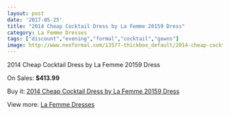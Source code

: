 ```yaml
---
layout: post
date: '2017-05-25'
title: "2014 Cheap Cocktail Dress by La Femme 20159 Dress"
category: La Femme Dresses
tags: ["discount","evening","formal","cocktail","gowns"]
image: http://www.neoformal.com/13577-thickbox_default/2014-cheap-cocktail-dress-by-la-femme-20159-dress.jpg
---
```

2014 Cheap Cocktail Dress by La Femme 20159 Dress

On Sales: **$413.99**
<a href="https://www.neoformal.com/en/la-femme-dresses-2014/4694-2014-cheap-cocktail-dress-by-la-femme-20159-dress.html"><amp-img layout="responsive" width="600" height="600" src="//www.neoformal.com/13577-thickbox_default/2014-cheap-cocktail-dress-by-la-femme-20159-dress.jpg" alt="2014 Cheap Cocktail Dress by La Femme 20159 Dress 0" /></a>
<a href="https://www.neoformal.com/en/la-femme-dresses-2014/4694-2014-cheap-cocktail-dress-by-la-femme-20159-dress.html"><amp-img layout="responsive" width="600" height="600" src="//www.neoformal.com/13579-thickbox_default/2014-cheap-cocktail-dress-by-la-femme-20159-dress.jpg" alt="2014 Cheap Cocktail Dress by La Femme 20159 Dress 1" /></a>
<a href="https://www.neoformal.com/en/la-femme-dresses-2014/4694-2014-cheap-cocktail-dress-by-la-femme-20159-dress.html"><amp-img layout="responsive" width="600" height="600" src="//www.neoformal.com/13578-thickbox_default/2014-cheap-cocktail-dress-by-la-femme-20159-dress.jpg" alt="2014 Cheap Cocktail Dress by La Femme 20159 Dress 2" /></a>

Buy it: [2014 Cheap Cocktail Dress by La Femme 20159 Dress](https://www.neoformal.com/en/la-femme-dresses-2014/4694-2014-cheap-cocktail-dress-by-la-femme-20159-dress.html "2014 Cheap Cocktail Dress by La Femme 20159 Dress")

View more: [La Femme Dresses](https://www.neoformal.com/en/56-la-femme-dresses-2014 "La Femme Dresses")